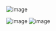 ![image](https://user-images.githubusercontent.com/57319180/200135743-8e0f9da5-cc48-45d0-b41c-67aae8921d72.png)

![image](https://user-images.githubusercontent.com/57319180/200135761-fe4c874b-3e1c-4d2e-bb04-b245cf61dd88.png)
![image](https://user-images.githubusercontent.com/57319180/200135777-246a7207-a2fb-4578-b4e6-ef891d443916.png)

